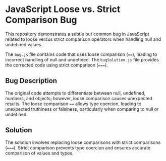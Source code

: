 # JavaScript Loose vs. Strict Comparison Bug

This repository demonstrates a subtle but common bug in JavaScript related to loose versus strict comparison operators when handling null and undefined values.

The `bug.js` file contains code that uses loose comparison (`==`), leading to incorrect handling of null and undefined. The `bugSolution.js` file provides the corrected code using strict comparison (`===`).

## Bug Description
The original code attempts to differentiate between null, undefined, numbers, and objects; however, loose comparison causes unexpected results.  The loose comparison `==` allows type coercion, leading to unexpected truthiness or falsiness, particularly when comparing to null or undefined.

## Solution
The solution involves replacing loose comparisons with strict comparisons (`===`). Strict comparison prevents type coercion and ensures accurate comparison of values and types.